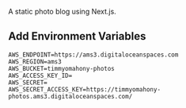 A static photo blog using Next.js.

## Add Environment Variables

```env
AWS_ENDPOINT=https://ams3.digitaloceanspaces.com
AWS_REGION=ams3
AWS_BUCKET=timmyomahony-photos
AWS_ACCESS_KEY_ID=
AWS_SECRET=
AWS_SECRET_ACCESS_KEY=https://timmyomahony-photos.ams3.digitaloceanspaces.com/
```

